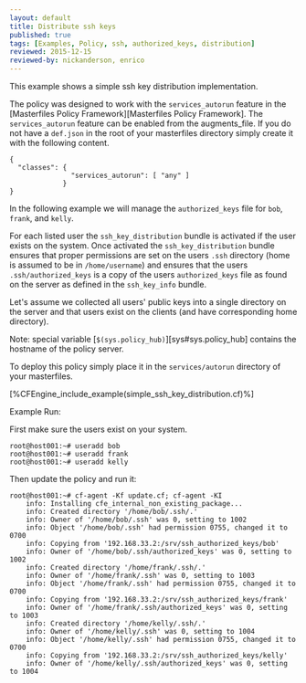 ```yaml
---
layout: default
title: Distribute ssh keys
published: true
tags: [Examples, Policy, ssh, authorized_keys, distribution]
reviewed: 2015-12-15
reviewed-by: nickanderson, enrico
---
```


This example shows a simple ssh key distribution implementation.

The policy was designed to work with the `services_autorun` feature in
the [Masterfiles Policy Framework][Masterfiles Policy Framework]. The
`services_autorun` feature can be enabled from the augments_file. If
you do not have a `def.json` in the root of your masterfiles directory
simply create it with the following content.

```
{
  "classes": {
               "services_autorun": [ "any" ]
             }
}
```

In the following example we will manage the `authorized_keys` file for
`bob`, `frank`, and `kelly`.

For each listed user the `ssh_key_distribution` bundle is activated if
the user exists on the system. Once activated the
`ssh_key_distribution` bundle ensures that proper permissions are set
on the users `.ssh` directory (home is assumed to be in
`/home/username`) and ensures that the users `.ssh/authorized_keys` is
a copy of the users `authorized_keys` file as found on the server as
defined in the `ssh_key_info` bundle.

Let's assume we collected all users' public keys into a single
directory on the server and that users exist on the clients (and have
corresponding home directory).

Note: special variable [`$(sys.policy_hub)`][sys#sys.policy_hub] contains the hostname of
the policy server.

To deploy this policy simply place it in the `services/autorun`
directory of your masterfiles.

[%CFEngine_include_example(simple_ssh_key_distribution.cf)%]

Example Run:

First make sure the users exist on your system.

```
root@host001:~# useradd bob
root@host001:~# useradd frank
root@host001:~# useradd kelly
```

Then update the policy and run it:

```
root@host001:~# cf-agent -Kf update.cf; cf-agent -KI
    info: Installing cfe_internal_non_existing_package...
    info: Created directory '/home/bob/.ssh/.'
    info: Owner of '/home/bob/.ssh' was 0, setting to 1002
    info: Object '/home/bob/.ssh' had permission 0755, changed it to 0700
    info: Copying from '192.168.33.2:/srv/ssh_authorized_keys/bob'
    info: Owner of '/home/bob/.ssh/authorized_keys' was 0, setting to 1002
    info: Created directory '/home/frank/.ssh/.'
    info: Owner of '/home/frank/.ssh' was 0, setting to 1003
    info: Object '/home/frank/.ssh' had permission 0755, changed it to 0700
    info: Copying from '192.168.33.2:/srv/ssh_authorized_keys/frank'
    info: Owner of '/home/frank/.ssh/authorized_keys' was 0, setting to 1003
    info: Created directory '/home/kelly/.ssh/.'
    info: Owner of '/home/kelly/.ssh' was 0, setting to 1004
    info: Object '/home/kelly/.ssh' had permission 0755, changed it to 0700
    info: Copying from '192.168.33.2:/srv/ssh_authorized_keys/kelly'
    info: Owner of '/home/kelly/.ssh/authorized_keys' was 0, setting to 1004
```

